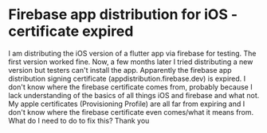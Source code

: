 
# Firebase app distribution for iOS - certificate expired

I am distributing the iOS version of a flutter app via firebase for testing. The first version worked fine. Now, a few months later I tried distributing a new version but testers can't install the app.
Apparently the firebase app distribution signing certificate (appdistribution.firebase.dev) is expired. I don't know where the firebase certificate comes from, probably because I lack understanding of the basics of all things iOS and firebase and what not. My apple certificates (Provisioning Profile) are all far from expiring and I don't know where the firebase certificate even comes/what it means from. What do I need to do to fix this?
Thank you

        